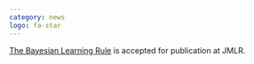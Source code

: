```yaml
---
category: news
logo: fa-star
---
```


[The Bayesian Learning Rule](https://arxiv.org/abs/2107.04562) is accepted for publication at JMLR.



